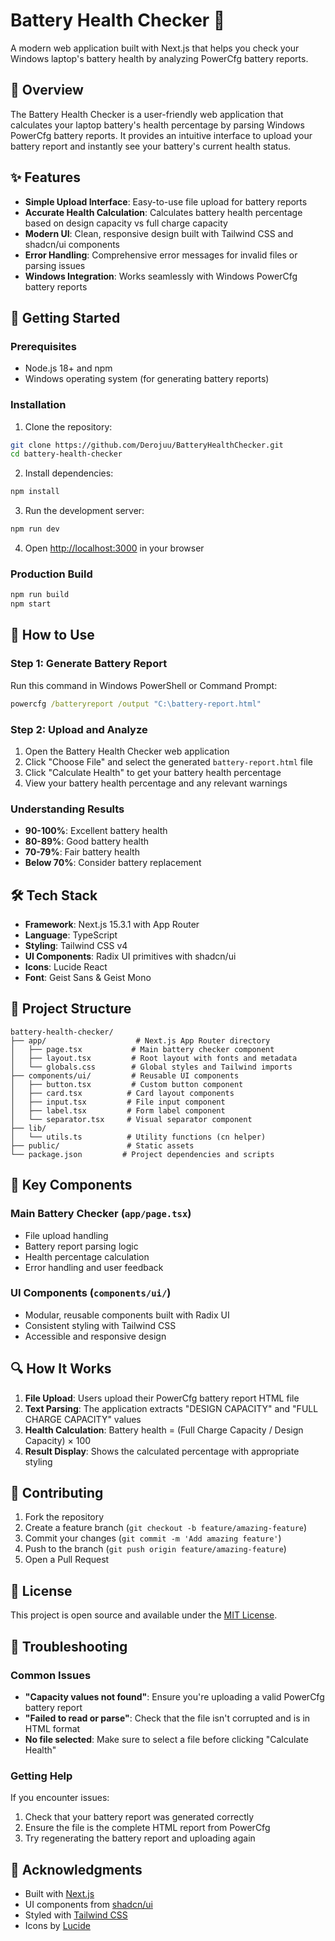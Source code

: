 # Battery Health Checker 🔋

A modern web application built with Next.js that helps you check your Windows laptop's battery health by analyzing PowerCfg battery reports.

## 📖 Overview

The Battery Health Checker is a user-friendly web application that calculates your laptop battery's health percentage by parsing Windows PowerCfg battery reports. It provides an intuitive interface to upload your battery report and instantly see your battery's current health status.

## ✨ Features

- **Simple Upload Interface**: Easy-to-use file upload for battery reports
- **Accurate Health Calculation**: Calculates battery health percentage based on design capacity vs full charge capacity
- **Modern UI**: Clean, responsive design built with Tailwind CSS and shadcn/ui components
- **Error Handling**: Comprehensive error messages for invalid files or parsing issues
- **Windows Integration**: Works seamlessly with Windows PowerCfg battery reports

## 🚀 Getting Started

### Prerequisites

- Node.js 18+ and npm
- Windows operating system (for generating battery reports)

### Installation

1. Clone the repository:
```bash
git clone https://github.com/Derojuu/BatteryHealthChecker.git
cd battery-health-checker
```

2. Install dependencies:
```bash
npm install
```

3. Run the development server:
```bash
npm run dev
```

4. Open [http://localhost:3000](http://localhost:3000) in your browser

### Production Build

```bash
npm run build
npm start
```

## 🔧 How to Use

### Step 1: Generate Battery Report
Run this command in Windows PowerShell or Command Prompt:
```cmd
powercfg /batteryreport /output "C:\battery-report.html"
```

### Step 2: Upload and Analyze
1. Open the Battery Health Checker web application
2. Click "Choose File" and select the generated `battery-report.html` file
3. Click "Calculate Health" to get your battery health percentage
4. View your battery health percentage and any relevant warnings

### Understanding Results
- **90-100%**: Excellent battery health
- **80-89%**: Good battery health
- **70-79%**: Fair battery health
- **Below 70%**: Consider battery replacement

## 🛠 Tech Stack

- **Framework**: Next.js 15.3.1 with App Router
- **Language**: TypeScript
- **Styling**: Tailwind CSS v4
- **UI Components**: Radix UI primitives with shadcn/ui
- **Icons**: Lucide React
- **Font**: Geist Sans & Geist Mono

## 📁 Project Structure

```
battery-health-checker/
├── app/                    # Next.js App Router directory
│   ├── page.tsx           # Main battery checker component
│   ├── layout.tsx         # Root layout with fonts and metadata
│   └── globals.css        # Global styles and Tailwind imports
├── components/ui/         # Reusable UI components
│   ├── button.tsx         # Custom button component
│   ├── card.tsx          # Card layout components
│   ├── input.tsx         # File input component
│   ├── label.tsx         # Form label component
│   └── separator.tsx     # Visual separator component
├── lib/
│   └── utils.ts          # Utility functions (cn helper)
├── public/               # Static assets
└── package.json         # Project dependencies and scripts
```

## 🧩 Key Components

### Main Battery Checker (`app/page.tsx`)
- File upload handling
- Battery report parsing logic
- Health percentage calculation
- Error handling and user feedback

### UI Components (`components/ui/`)
- Modular, reusable components built with Radix UI
- Consistent styling with Tailwind CSS
- Accessible and responsive design

## 🔍 How It Works

1. **File Upload**: Users upload their PowerCfg battery report HTML file
2. **Text Parsing**: The application extracts "DESIGN CAPACITY" and "FULL CHARGE CAPACITY" values
3. **Health Calculation**: Battery health = (Full Charge Capacity / Design Capacity) × 100
4. **Result Display**: Shows the calculated percentage with appropriate styling

## 🤝 Contributing

1. Fork the repository
2. Create a feature branch (`git checkout -b feature/amazing-feature`)
3. Commit your changes (`git commit -m 'Add amazing feature'`)
4. Push to the branch (`git push origin feature/amazing-feature`)
5. Open a Pull Request

## 📄 License

This project is open source and available under the [MIT License](LICENSE).

## 🐛 Troubleshooting

### Common Issues

- **"Capacity values not found"**: Ensure you're uploading a valid PowerCfg battery report
- **"Failed to read or parse"**: Check that the file isn't corrupted and is in HTML format
- **No file selected**: Make sure to select a file before clicking "Calculate Health"

### Getting Help

If you encounter issues:
1. Check that your battery report was generated correctly
2. Ensure the file is the complete HTML report from PowerCfg
3. Try regenerating the battery report and uploading again

## 🌟 Acknowledgments

- Built with [Next.js](https://nextjs.org/)
- UI components from [shadcn/ui](https://ui.shadcn.com/)
- Styled with [Tailwind CSS](https://tailwindcss.com/)
- Icons by [Lucide](https://lucide.dev/)

